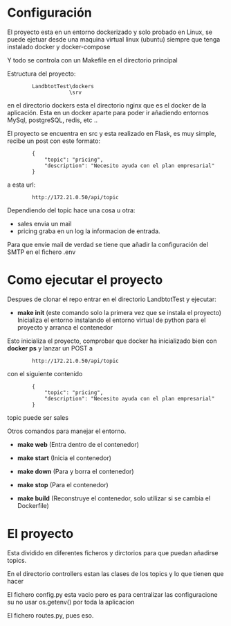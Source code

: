 # Configuración

El proyecto esta en un entorno dockerizado y solo probado en Linux, se puede ejetuar desde una maquina virtual linux (ubuntu) siempre que tenga instalado docker y docker-compose

Y todo se controla con un Makefile en el directorio principal

Estructura del proyecto:  



            LandbtotTest\dockers
                        \srv


en el directorio dockers esta el directorio nginx que es el docker de la aplicación. Esta en un docker aparte para poder ir añadiendo entornos MySql, postgreSQL, redis, etc ..

El proyecto se encuentra en src y esta realizado en Flask, es muy simple, recibe un post con este formato:

            {
                "topic": "pricing",
                "description": "Necesito ayuda con el plan empresarial"
            }

a esta url:

            http://172.21.0.50/api/topic

Dependiendo del topic hace una cosa u otra:

- sales envia un mail
- pricing graba en un log la informacion de entrada.

Para que envie mail de verdad se tiene que añadir la configuración del SMTP en el fichero .env

# Como ejecutar el proyecto

Despues de clonar el repo entrar en el directorio LandbtotTest y ejecutar:

- **make init**  (este comando solo la primera vez que se instala el proyecto)
Inicializa el entorno instalando el entorno virtual de python para el proyecto y arranca el contenedor

Esto inicializa el proyecto, comprobar que docker ha inicializado bien con **docker ps** y lanzar un POST a

            http://172.21.0.50/api/topic

con el siguiente contenido

            {
                "topic": "pricing",
                "description": "Necesito ayuda con el plan empresarial"
            }

topic puede ser sales 

Otros comandos para manejar el entorno.

- **make web**
(Entra dentro de el contenedor)

- **make start** 
(Inicia el contenedor)

- **make down**
(Para y borra el contenedor)

- **make stop** 
(Para el contenedor)

- **make build** 
(Reconstruye el contenedor, solo utilizar si se cambia el Dockerfile)


# El proyecto
Esta dividido en diferentes ficheros y dirctorios para que puedan añadirse topics.

En el directorio controllers estan las clases de los topics y lo que tienen que hacer

El fichero config.py esta vacio pero es para centralizar las configuracione su no usar os.getenv() por toda la aplicacion

El fichero routes.py, pues eso.

